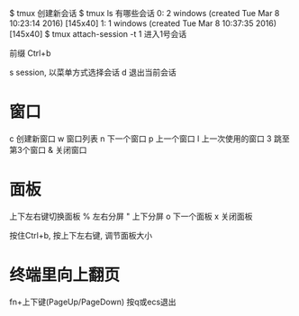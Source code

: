 $ tmux  创建新会话
$ tmux ls  有哪些会话
	0: 2 windows (created Tue Mar  8 10:23:14 2016) [145x40]
	1: 1 windows (created Tue Mar  8 10:37:35 2016) [145x40]
$ tmux attach-session -t 1  进入1号会话

前缀 Ctrl+b

s  session, 以菜单方式选择会话
d  退出当前会话

# 窗口
c  创建新窗口
w  窗口列表
n  下一个窗口
p  上一个窗口
l  上一次使用的窗口
3  跳至第3个窗口
&  关闭窗口

# 面板
上下左右键切换面板
%  左右分屏
"  上下分屏
o  下一个面板
x  关闭面板

按住Ctrl+b, 按上下左右键, 调节面板大小

# 终端里向上翻页
fn+上下键(PageUp/PageDown)  按q或ecs退出